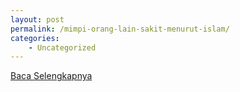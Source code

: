 ```yaml
---
layout: post
permalink: /mimpi-orang-lain-sakit-menurut-islam/
categories:
    - Uncategorized
---
```


[Baca Selengkapnya](/04)